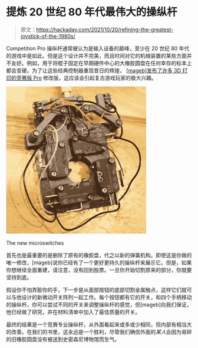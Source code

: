 # 提炼 20 世纪 80 年代最伟大的操纵杆

> 原文：<https://hackaday.com/2021/10/20/refining-the-greatest-joystick-of-the-1980s/>

Competition Pro 操纵杆通常被认为是输入设备的巅峰，至少在 20 世纪 80 年代的游戏中是如此。但是这个设计并不完美，而且时间对它的机械装置的某些方面并不友好。例如，用于将棍子固定在早期硬件中心的大橡胶圆盘在任何幸存的标本上都会变硬。为了让这些经典控制器重现昔日的辉煌， [[mageb]发布了许多 3D 打印的竞赛版 Pro](https://www.prusaprinters.org/prints/60400-the-ultimate-competition-pro-joystick-mod) 修改版，这应该会引起复古游戏玩家的极大兴趣。

[![](img/897b3f3a626105098a6ab5ba0f1cbfe5.png)](https://hackaday.com/wp-content/uploads/2021/10/comppro_detail.jpg)

The new microswitches

首先也是最重要的是删除了原有的橡胶盘，代之以新的弹簧机构。即使这是你做的唯一修改，[mageb]说你已经有了一个更好更持久的操纵杆来展示它。但是，如果你想继续全面重建，请注意，没有回到股票。一旦你开始切割原来的部分，你就要坚持到底。

假设你不怕弄脏你的手，下一步是从面部按钮的底部切割金属触点，这样它们就可以与他设计的新微动开关阵列一起工作。每个按钮都有它的开关，和四个手柄移动的操纵杆。你可以尝试不同的开关来调整操纵杆的感觉，但[mageb]向我们保证，他已经做了研究，并在材料清单中加入了最佳质量的开关。

最终的结果是一个竞赛专业操纵杆，从外面看起来或多或少相同，但内部有相当大的改善。在我们的书里，这永远是一个胜利，尽管我们确信外面的*某人*会因为易碎的旧橡胶圆盘没有被送到史密森尼博物馆而生气。